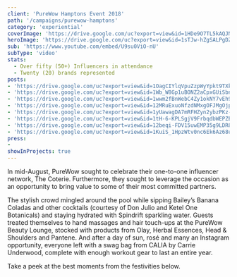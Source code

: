 ```yaml
---
client: 'PureWow Hamptons Event 2018'
path: '/campaigns/purewow-hamptons'
category: 'experiential'
coverImage: 'https://drive.google.com/uc?export=view&id=1HDe9O7TL5kAQJNh9eaWTPyq3iphIR-9D'
heroImage: 'https://drive.google.com/uc?export=view&id=1sTJw-hZgSALPgDZ7JKbZnp_uKcalC1X-'
sub: 'https://www.youtube.com/embed/U9su0ViO-nU'
subType: 'video'
stats:
  - Over fifty (50+) Influencers in attendance
  - Twenty (20) brands represented
posts:
- 'https://drive.google.com/uc?export=view&id=1OagCIYlqVpuZzpWyYpkt9TXkTau2lSey'
- 'https://drive.google.com/uc?export=view&id=1Wb_W8Gp1uBONZ2aCpxGUiSbnhpe3RxW9'
- 'https://drive.google.com/uc?export=view&id=1wwm2fBnWebC4Zy1okNY7vEh9y7-5BU9I'
- 'https://drive.google.com/uc?export=view&id=12MRuExuoNfzdNMxgOFJMgOjpEs5FQvFS'
- 'https://drive.google.com/uc?export=view&id=1yUawagDA7mRFHZyn2ybzPKz-Fz8MA6KG'
- 'https://drive.google.com/uc?export=view&id=1tH-6-KPLSgjV9FrbqdbWEPZEfToNY0i9'
- 'https://drive.google.com/uc?export=view&id=12beqi-FDV15uwEMP35g9LDR8XIGe-Wz2'
- 'https://drive.google.com/uc?export=view&id=1KuiS_1HpzWtv0nc6Ek6Az68uxc0nCFfb'
press:
- 
showInProjects: true
---
```

  
In mid-August, PureWow sought to celebrate their one-to-one influencer network, The Coterie. Furthermore, they sought to leverage the occasion as an opportunity to bring value to some of their most committed partners.

The stylish crowd mingled around the pool while sipping Bailey’s Banana Coladas and other cocktails (courtesy of Don Julio and Ketel One Botanicals) and staying hydrated with Spindrift sparkling water. Guests treated themselves to hand massages and hair touch-ups at the PureWow Beauty Lounge, stocked with products from Olay, Herbal Essences, Head & Shoulders and Pantene. And after a day of sun, rosé and many an Instagram opportunity, everyone left with a swag bag from CALIA by Carrie Underwood, complete with enough workout gear to last an entire year.

Take a peek at the best moments from the festivities below.